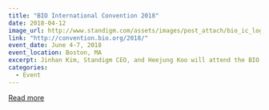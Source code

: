 ```yaml
---
title: "BIO International Convention 2018"
date: 2018-04-12
image_url: http://www.standigm.com/assets/images/post_attach/bio_ic_logo.png
link: "http://convention.bio.org/2018/"
event_date: June 4-7, 2018
event_location: Boston, MA
excerpt: Jinhan Kim, Standigm CEO, and Heejung Koo will attend the BIO International Convention 2018.
categories:
  - Event
---
```


[Read more](http://convention.bio.org/2018/)
